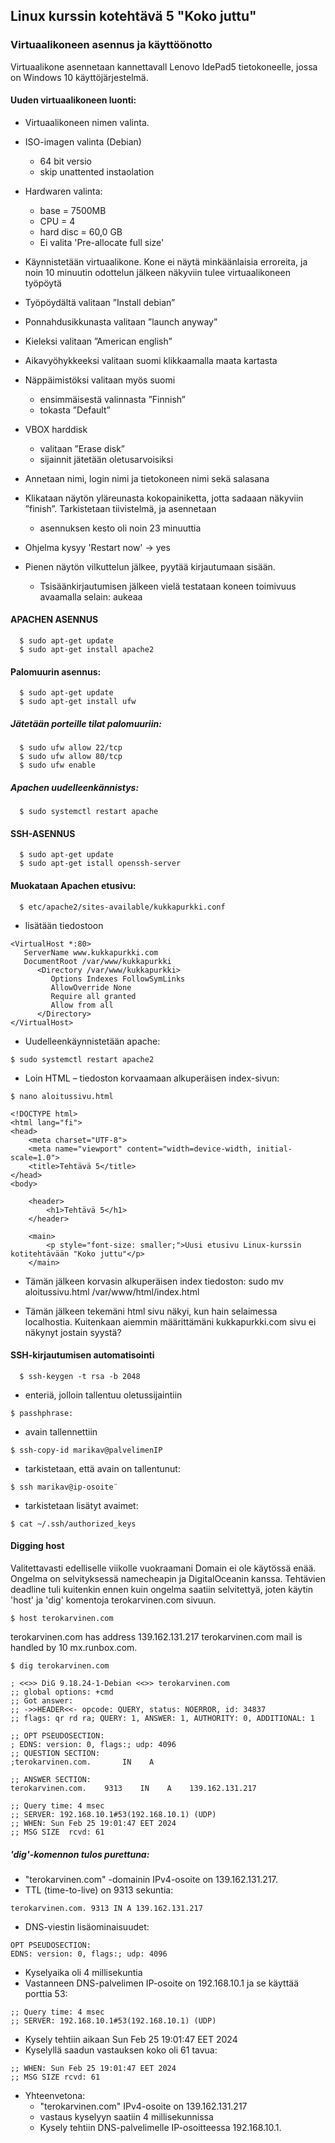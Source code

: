 ## Linux kurssin kotehtävä 5 "Koko juttu"

### Virtuaalikoneen asennus  ja käyttöönotto

Virtuaalikone asennetaan kannettavall Lenovo IdePad5 tietokoneelle, jossa on Windows 10 käyttöjärjestelmä.

#### Uuden virtuaalikoneen luonti:

   - Virtuaalikoneen nimen valinta.

   - ISO-imagen valinta (Debian)
      - 64 bit versio
      - skip unattented instaolation

   - Hardwaren valinta:
        - base = 7500MB 
        - CPU = 4 
        - hard disc = 60,0 GB
      - Ei valita 'Pre-allocate full size'

   - Käynnistetään virtuaalikone. Kone ei näytä minkäänlaisia erroreita, ja noin 10 minuutin odottelun jälkeen näkyviin tulee virtuaalikoneen työpöytä

   - Työpöydältä valitaan ”Install debian”
   
   - Ponnahdusikkunasta valitaan ”launch anyway”

   - Kieleksi valitaan ”American english”

   - Aikavyöhykkeeksi valitaan suomi klikkaamalla maata kartasta

   - Näppäimistöksi valitaan myös suomi
        -  ensimmäisestä valinnasta ”Finnish”
        - tokasta ”Default”

   - VBOX harddisk
       - valitaan ”Erase disk”
       - sijainnit jätetään oletusarvoisiksi

   - Annetaan nimi, login nimi ja tietokoneen nimi sekä salasana

   - Klikataan näytön yläreunasta kokopainiketta, jotta sadaaan näkyviin ”finish”. Tarkistetaan tiivistelmä, ja asennetaan
       - asennuksen kesto oli noin 23 minuuttia


   - Ohjelma kysyy 'Restart now' -> yes

   - Pienen näytön vilkuttelun jälkee, pyytää kirjautumaan sisään.
       - Tsisäänkirjautumisen jälkeen vielä testataan koneen toimivuus avaamalla selain: aukeaa

#### APACHEN ASENNUS

      $ sudo apt-get update
      $ sudo apt-get install apache2

#### Palomuurin asennus:

      $ sudo apt-get update
      $ sudo apt-get install ufw

##### Jätetään porteille tilat palomuuriin:      
      $ sudo ufw allow 22/tcp
      $ sudo ufw allow 80/tcp
      $ sudo ufw enable

##### Apachen uudelleenkännistys:
      $ sudo systemctl restart apache

#### SSH-ASENNUS
      $ sudo apt-get update
      $ sudo apt-get istall openssh-server

#### Muokataan Apachen etusivu:
      $ etc/apache2/sites-available/kukkapurkki.conf
   
   - lisätään tiedostoon 

    <VirtualHost *:80>
       ServerName www.kukkapurkki.com
       DocumentRoot /var/www/kukkapurkki
          <Directory /var/www/kukkapurkki>
             Options Indexes FollowSymLinks
             AllowOverride None
             Require all granted
             Allow from all
          </Directory>
    </VirtualHost>

   - Uudelleenkäynnistetään apache:

    $ sudo systemctl restart apache2

   - Loin HTML – tiedoston korvaamaan alkuperäisen index-sivun:

    $ nano aloitussivu.html

    <!DOCTYPE html>
    <html lang="fi">
    <head>
        <meta charset="UTF-8">
        <meta name="viewport" content="width=device-width, initial-scale=1.0">
        <title>Tehtävä 5</title>
    </head>
    <body>

        <header>
            <h1>Tehtävä 5</h1>
        </header>

        <main>
            <p style="font-size: smaller;">Uusi etusivu Linux-kurssin kotitehtävään "Koko juttu"</p>
        </main>

       

   - Tämän jälkeen korvasin alkuperäisen index tiedoston:
        sudo mv aloitussivu.html /var/www/html/index.html

   - Tämän jälkeen tekemäni html sivu näkyi, kun hain selaimessa localhostia. Kuitenkaan aiemmin määrittämäni kukkapurkki.com sivu ei näkynyt jostain syystä?

#### SSH-kirjautumisen automatisointi

      $ ssh-keygen -t rsa -b 2048

   - enteriä, jolloin tallentuu oletussijaintiin

    $ passhphrase:


   - avain tallennettiin

    $ ssh-copy-id marikav@palvelimenIP

   - tarkistetaan, että avain on tallentunut:

    $ ssh marikav@ip-osoite¨

   - tarkistetaan lisätyt avaimet:

    $ cat ~/.ssh/authorized_keys

#### Digging host

Valitettavasti edelliselle viikolle vuokraamani Domain ei ole käytössä enää. Ongelma on selvityksessä namecheapin ja DigitalOceanin kanssa. Tehtävien deadline tuli kuitenkin ennen kuin ongelma saatiin selvitettyä, joten käytin 'host' ja 'dig' komentoja terokarvinen.com sivuun.

    $ host terokarvinen.com

terokarvinen.com has address 139.162.131.217
terokarvinen.com mail is handled by 10 mx.runbox.com.

    $ dig terokarvinen.com

    ; <<>> DiG 9.18.24-1-Debian <<>> terokarvinen.com
    ;; global options: +cmd
    ;; Got answer:
    ;; ->>HEADER<<- opcode: QUERY, status: NOERROR, id: 34837
    ;; flags: qr rd ra; QUERY: 1, ANSWER: 1, AUTHORITY: 0, ADDITIONAL: 1

    ;; OPT PSEUDOSECTION:
    ; EDNS: version: 0, flags:; udp: 4096
    ;; QUESTION SECTION:
    ;terokarvinen.com.   	 IN    A

    ;; ANSWER SECTION:
    terokarvinen.com.    9313    IN    A    139.162.131.217

    ;; Query time: 4 msec
    ;; SERVER: 192.168.10.1#53(192.168.10.1) (UDP)
    ;; WHEN: Sun Feb 25 19:01:47 EET 2024
    ;; MSG SIZE  rcvd: 61

##### 'dig'-komennon tulos purettuna:

   - "terokarvinen.com" -domainin IPv4-osoite on 139.162.131.217. 
   - TTL (time-to-live) on 9313 sekuntia:

    terokarvinen.com. 9313 IN A 139.162.131.217

   - DNS-viestin lisäominaisuudet:
     
    OPT PSEUDOSECTION:
    EDNS: version: 0, flags:; udp: 4096

   - Kyselyaika oli 4 millisekuntia
   - Vastanneen DNS-palvelimen IP-osoite on 192.168.10.1 ja se käyttää porttia 53:

    ;; Query time: 4 msec
    ;; SERVER: 192.168.10.1#53(192.168.10.1) (UDP)
    
   - Kysely tehtiin aikaan Sun Feb 25 19:01:47 EET 2024
   - Kyselyllä saadun vastauksen koko oli 61 tavua:

    ;; WHEN: Sun Feb 25 19:01:47 EET 2024
    ;; MSG SIZE rcvd: 61


   - Yhteenvetona:
      - "terokarvinen.com" IPv4-osoite on 139.162.131.217
      - vastaus kyselyyn saatiin 4 millisekunnissa
      - Kysely tehtiin DNS-palvelimelle IP-osoitteessa 192.168.10.1.




